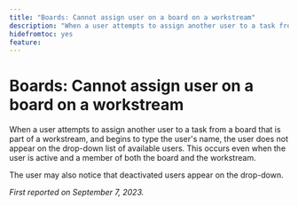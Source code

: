 ```yaml
---
title: "Boards: Cannot assign user on a board on a workstream"
description: "When a user attempts to assign another user to a task from a board that is part of a workstream, and begins to type the user's name, the user does not appear on the drop-down list of available users. This occurs even when the user is active and a member of both the board and the workstream."
hidefromtoc: yes
feature: 
---
```


# Boards: Cannot assign user on a board on a workstream

When a user attempts to assign another user to a task from a board that is part of a workstream, and begins to type the user's name, the user does not appear on the drop-down list of available users. This occurs even when the user is active and a member of both the board and the workstream.

The user may also notice that deactivated users appear on the drop-down.

_First reported on September 7, 2023._
